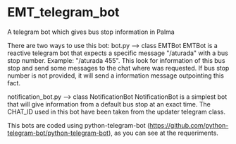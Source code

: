 # EMT_telegram_bot
A telegram bot which gives bus stop information in Palma

There are two ways to use this bot:
bot.py --> class EMTBot
EMTBot is a reactive telegram bot that expects a specific message "/aturada" with
a bus stop number. Example: "/aturada 455". This look for information of this
bus stop and send some messages to the chat where was requested. If bus stop
number is not provided, it will send a information message outpointing this fact.

notification_bot.py --> class NotificationBot
NotificationBot is a simplest bot that will give information from a default
bus stop at an exact time. The CHAT_ID used in this bot have been taken from
the updater telegram class.

This bots are coded using python-telegram-bot 
(https://github.com/python-telegram-bot/python-telegram-bot), as you can see at the requeriments.

